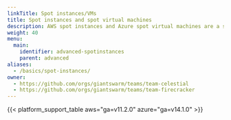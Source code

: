 ```yaml
---
linkTitle: Spot instances/VMs
title: Spot instances and spot virtual machines
description: AWS spot instances and Azure spot virtual machines are a simple way to save on compute cost, if your use case permits it. Here you find documentation for using them with Giant Swarm Kubernetes clusters.
weight: 40
menu:
  main:
    identifier: advanced-spotinstances
    parent: advanced
aliases:
  - /basics/spot-instances/
owner:
  - https://github.com/orgs/giantswarm/teams/team-celestial
  - https://github.com/orgs/giantswarm/teams/team-firecracker
---
```


{{< platform_support_table aws="ga=v11.2.0" azure="ga=v14.1.0" >}}

